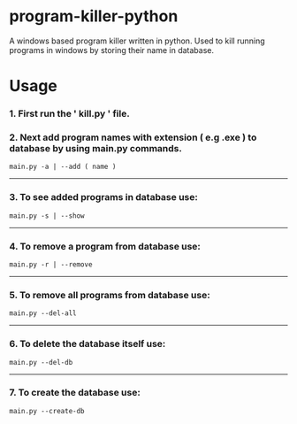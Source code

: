 # program-killer-python
A windows based program killer written in python. Used to kill running programs in windows by storing their name in database.

# Usage
### 1. First run the ' kill.py ' file.
### 2. Next add program names with extension ( e.g .exe ) to database by using main.py commands.
```
main.py -a | --add ( name )
```
---

### 3. To see added programs in database use:
```
main.py -s | --show
```
---

### 4. To remove a program from database use:
```
main.py -r | --remove
```
---

### 5. To remove all programs from database use:
```
main.py --del-all
```
---

### 6. To delete the database itself use:
```
main.py --del-db
```
---
### 7. To create the database use:
```
main.py --create-db
```
